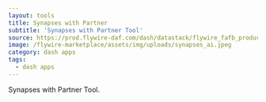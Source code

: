 ```yaml
---
layout: tools
title: Synapses with Partner
subtitle: 'Synapses with Partner Tool'
source: https://prod.flywire-daf.com/dash/datastack/flywire_fafb_production/apps/fly_partners/?cleft_thresh_input=50
image: /flywire-marketplace/assets/img/uploads/synapses_ai.jpeg
category: dash apps
tags:
  - dash apps
---
```

Synapses with Partner Tool.